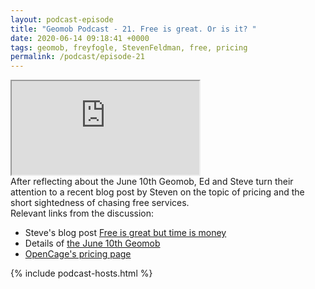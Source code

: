 ```yaml
--- 
layout: podcast-episode
title: "Geomob Podcast - 21. Free is great. Or is it? "
date: 2020-06-14 09:18:41 +0000
tags: geomob, freyfogle, StevenFeldman, free, pricing
permalink: /podcast/episode-21
---
```


<iframe class="castos-iframe-player" src="https://5e2e9055a029d5-78101471.castos.com/player/204325"></iframe>

<div class="pt20">
After reflecting about the June 10th Geomob, Ed and Steve turn their attention
to a recent blog post by Steven on the topic of pricing and the short sightedness of chasing free services. 
</div>

<div class="pt20">
  Relevant links from the discussion:
  <ul>
    <li class="pt10">Steve's blog post <a href="https://knowwhereconsulting.co.uk/blog/free-is-great-but-time-is-money/" class="italic">Free is great but time is money</a></li>
    <li class="pt10">Details of <a href="/post/june-10th-2020-geomob-details">the June 10th Geomob</a></li>
    <li class="pt10"><a href="https://opencagedata.com/pricing">OpenCage's pricing page</a></li>
  </ul>  
</div>


{% include podcast-hosts.html %}



